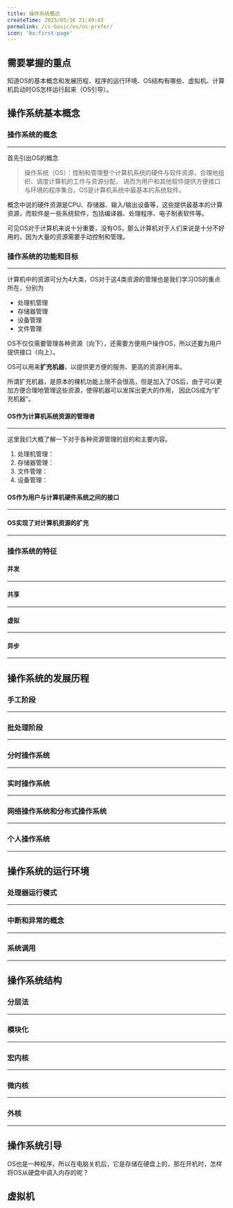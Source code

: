 ```yaml
---
title: 操作系统概述
createTime: 2025/05/16 21:49:43
permalink: /cs-basic/os/os-prefer/
icon: 'bx:first-page'
---
```

## 需要掌握的重点
知道OS的基本概念和发展历程、程序的运行环境、OS结构有哪些、虚拟机、计算机启动时OS怎样运行起来（OS引导）。

## 操作系统基本概念
### 操作系统的概念
---
首先引出OS的概念

> 操作系统（OS）：控制和管理整个计算机系统的硬件与软件资源，合理地组织、调度计算机的工作与资源分配，
> 进而为用户和其他软件提供方便接口与环境的程序集合。OS是计算机系统中最基本的系统软件。

概念中说的硬件资源是CPU、存储器、输入/输出设备等，这些提供最基本的计算资源，而软件是一些系统软件，包括编译器、处理程序、电子制表软件等。

可见OS对于计算机来说十分重要，没有OS，那么计算机对于人们来说是十分不好用的，因为大量的资源需要手动控制和管理。

### 操作系统的功能和目标
---
计算机中的资源可分为4大类，OS对于这4类资源的管理也是我们学习OS的重点所在，分别为

- 处理机管理
- 存储器管理
- 设备管理
- 文件管理

OS不仅仅需要管理各种资源（向下），还需要方便用户操作OS，所以还要为用户提供接口（向上）。

OS可以用来**扩充机器**，以提供更方便的服务、更高的资源利用率。

所谓扩充机器，是原本的裸机功能上限不会很高，但是加入了OS后，由于可以更加方便合理地管理这些资源，使得机器可以发挥出更大的作用，
因此OS成为“扩充机器”。

#### OS作为计算机系统资源的管理者
---
这里我们大概了解一下对于各种资源管理的目的和主要内容。

1. 处理机管理：
2. 存储器管理：
3. 文件管理：
4. 设备管理：

#### OS作为用户与计算机硬件系统之间的接口
---

#### OS实现了对计算机资源的扩充
---

### 操作系统的特征
#### 并发
---

#### 共享
---

#### 虚拟
---

#### 异步
---

## 操作系统的发展历程

### 手工阶段
---

### 批处理阶段
---

### 分时操作系统
---

### 实时操作系统
---

### 网络操作系统和分布式操作系统
---

### 个人操作系统
---

## 操作系统的运行环境
### 处理器运行模式
---

### 中断和异常的概念
---

### 系统调用
---

## 操作系统结构
### 分层法
---

### 模块化
---

### 宏内核
---

### 微内核
---

### 外核
---

## 操作系统引导
OS也是一种程序，所以在电脑关机后，它是存储在硬盘上的，那在开机时，怎样将OS从硬盘中调入内存的呢？



## 虚拟机


